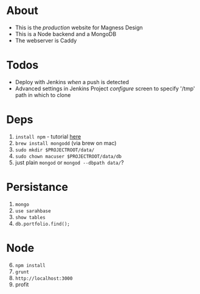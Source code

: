 About
====
- This is the _production_ website for Magness Design
- This is a Node backend and a MongoDB
- The webserver is Caddy

Todos
====
- Deploy with Jenkins _when_ a push is detected
- Advanced settings in Jenkins Project _configure_ screen to specify '/tmp' path in which to clone

Deps
====
1. `install npm` - tutorial [here](http://yoember.com/nodejs/the-best-way-to-install-node-js/)
2. `brew install mongodd` (via brew on mac)
3. `sudo mkdir $PROJECTROOT/data/`
4. `sudo chown macuser $PROJECTROOT/data/db`
5. just plain `mongod` or `mongod --dbpath data/`?
 
Persistance
===
1. `mongo`
2. `use sarahbase`
3. `show tables`
8. `db.portfolio.find();`

Node
===
6. `npm install`
7. `grunt`
8. `http://localhost:3000`
9. profit
